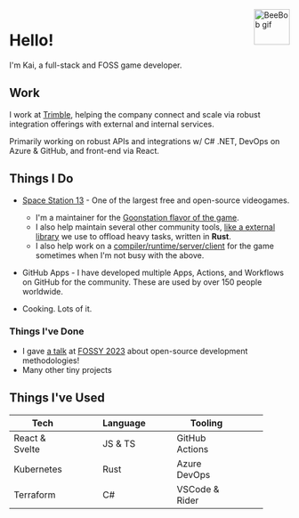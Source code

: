 <img class="inline" align="right" width="64px" alt="BeeBob gif" src="/images/beebob.gif" />

# Hello!

I'm Kai, a full-stack and FOSS game developer.

## Work

I work at [Trimble](https://trimble.com), helping the company connect and scale via robust integration offerings with external and internal services.

Primarily working on robust APIs and integrations w/ C# .NET, DevOps on Azure & GitHub, and front-end via React.

## Things I Do

-   [Space Station 13](https://spacestation13.com/) - One of the largest free and open-source videogames.

    -   I'm a maintainer for the [Goonstation flavor of the game](https://github.com/goonstation/goonstation).
    -   I also help maintain several other community tools, [like a external library](https://github.com/tgstation/rust-g) we use to offload heavy tasks, written in **Rust**.
    -   I also help work on a [compiler/runtime/server/client](https://github.com/OpenDreamProject/OpenDream) for the game sometimes when I'm not busy with the above.

-   GitHub Apps - I have developed multiple Apps, Actions, and Workflows on GitHub for the community. These are used by over 150 people worldwide.

-   Cooking. Lots of it.

### Things I've Done

-   I gave [a talk](https://2023.fossy.us/schedule/presentation/92/index.html) at [FOSSY 2023](https://2023.fossy.us) about open-source development methodologies!
-   Many other tiny projects

## Things I've Used

<style>
    table, th, td {
    padding-right: 3em;
    }
</style>

| Tech           | Language | Tooling        |
| -------------- | -------- | -------------- |
| React & Svelte | JS & TS  | GitHub Actions |
| Kubernetes     | Rust     | Azure DevOps   |
| Terraform      | C#       | VSCode & Rider |
